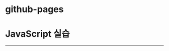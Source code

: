 # github-pages
<!DOCTYPE html>
<html>
<head>
    <meta charset="utf-8">
    <title>20235700_파리하</title>
</head>
<body>
    <div id = "main">
    <h1>JavaScript 실습</h1>
    <hr>
    <script>
        let a = 3; b = 5;
        document.write(a+b +"<br>");
        b = "5";
        document.write(a+b +"<br>");

        for(let size=10; size<=35; size+=5){
            document.write("<div ");
            document.write("onmouseover = \"this.style.color='red'\" ");
            document.write("onmouseout = \"this.style.color='black'\" ");
            document.write("style='font-size:" + size + "px'>");
            document.write(size + "px");
            document.write("</div>");
        }
    </script>
    <hr>
    <button onclick="bgColorChange_m()">배경색 변경하기 1</button>
    <button id="button" onclick="bgColorChange_a()">배경색 변경하기 2</button><br>
    <script>
        let now = new Date();
        document.write("현재 시간:" + now.toLocaleString('ko-KR') + "<br>");

        document.write("<div id=\"div\" style=\"color:green\"></div>");
        let div = document.getElementById("div");
        let button = document.getElementById("button");
        button.addEventListener("click", bubble, false);
        document.body.addEventListener("click", bubble, false);
        document.body.addEventListener("click", capture, true);

        function capture(e){
            let obj = e.currentTarget;
            let tagName = obj.tagName;
            div.innerHTML += "<br>capture 단계: " + tagName + " 태그 ";
        }

        function bubble(e){
            let obj = e.currentTarget;
            let tagName = obj.tagName;
            div.innerHTML += "<br>bubble 단계: " + tagName + " 태그 ";
        }

        function bgColorChange_m() {
            let input = prompt("RGB 값을 입력하세요(예 : 255, 255, 255): ");
            let color = input.split(",");
            let bgColor = "rgb(" + color[0] + "," + color[1] + "," + color[2] + ")";
            let b = document.getElementById("main");
            b.style.background = bgColor;
        }

        function bgColorChange_a() {
            alert("배경색을 임의로 변경합니다");
            let x = Math.floor(Math.random()*255);
            let y = Math.floor(Math.random()*255);
            let z = Math.floor(Math.random()*255);
            let bgColor = "rgb(" + x + "," + y + "," + z +")";
            let b = document.getElementById("main");
            b.style.background = bgColor;
        }
    </script>
    <hr>
    <form>
        이름<input type ="text" id = "name" name = "text"><br>
        학점<input type ="text" id = "grade" name = "text"><br>
        <button type="button" onclick="process()">제출</button>
    </form>
    <script>
        function process(){
            let name = document.getElementById("name");
            let grade = document.getElementById("grade");
            let obj = document.getElementById("main");

            let newDIV = document.createElement("div");
            newDIV.innerHTML = name.value;
            newDIV.setAttribute("id", "myDiv");
            if(grade.value == "A"){
                newDIV.style.backgroundColor = "green";
                newDIV.innerHTML += " 적격 판정"
            } else {
                newDIV.style.backgroundColor = "red";
                newDIV.innerHTML += " 부자격 판정"
            }
            newDIV.onclick = function(){
                let p = this.parentElement;
                p.removeChild(this);
            }
            obj.appendChild(newDIV);
        }
        </script>
    </div>
</body>
</html>

